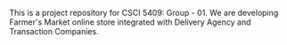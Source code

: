 This is a project repository for CSCI 5409: Group - 01.
We are developing Farmer's Market online store integrated with Delivery Agency and Transaction Companies.